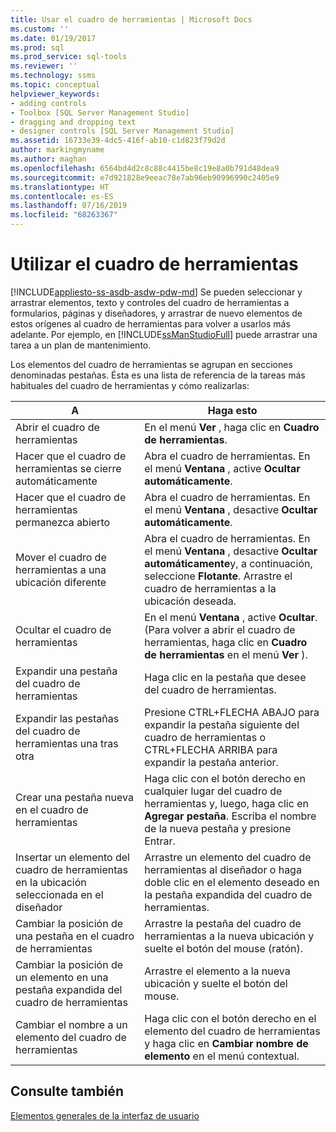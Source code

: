 ```yaml
---
title: Usar el cuadro de herramientas | Microsoft Docs
ms.custom: ''
ms.date: 01/19/2017
ms.prod: sql
ms.prod_service: sql-tools
ms.reviewer: ''
ms.technology: ssms
ms.topic: conceptual
helpviewer_keywords:
- adding controls
- Toolbox [SQL Server Management Studio]
- dragging and dropping text
- designer controls [SQL Server Management Studio]
ms.assetid: 16733e39-4dc5-416f-ab10-c1d823f79d2d
author: markingmyname
ms.author: maghan
ms.openlocfilehash: 6564bd4d2c8c88c4415be8c19e8a0b791d48dea9
ms.sourcegitcommit: e7d921828e9eeac78e7ab96eb90996990c2405e9
ms.translationtype: HT
ms.contentlocale: es-ES
ms.lasthandoff: 07/16/2019
ms.locfileid: "68263367"
---
```

# <a name="use-the-toolbox"></a>Utilizar el cuadro de herramientas
[!INCLUDE[appliesto-ss-asdb-asdw-pdw-md](../includes/appliesto-ss-asdb-asdw-pdw-md.md)]
Se pueden seleccionar y arrastrar elementos, texto y controles del cuadro de herramientas a formularios, páginas y diseñadores, y arrastrar de nuevo elementos de estos orígenes al cuadro de herramientas para volver a usarlos más adelante. Por ejemplo, en [!INCLUDE[ssManStudioFull](../includes/ssmanstudiofull-md.md)] puede arrastrar una tarea a un plan de mantenimiento.  
  
Los elementos del cuadro de herramientas se agrupan en secciones denominadas pestañas. Ésta es una lista de referencia de la tareas más habituales del cuadro de herramientas y cómo realizarlas:  
  
|A|Haga esto|  
|------|-----------|  
|Abrir el cuadro de herramientas|En el menú **Ver** , haga clic en **Cuadro de herramientas**.|  
|Hacer que el cuadro de herramientas se cierre automáticamente|Abra el cuadro de herramientas. En el menú **Ventana** , active **Ocultar automáticamente**.|  
|Hacer que el cuadro de herramientas permanezca abierto|Abra el cuadro de herramientas. En el menú **Ventana** , desactive **Ocultar automáticamente**.|  
|Mover el cuadro de herramientas a una ubicación diferente|Abra el cuadro de herramientas. En el menú **Ventana** , desactive **Ocultar automáticamente**y, a continuación, seleccione **Flotante**. Arrastre el cuadro de herramientas a la ubicación deseada.|  
|Ocultar el cuadro de herramientas|En el menú **Ventana** , active **Ocultar**. (Para volver a abrir el cuadro de herramientas, haga clic en **Cuadro de herramientas** en el menú **Ver** ).|  
|Expandir una pestaña del cuadro de herramientas|Haga clic en la pestaña que desee del cuadro de herramientas.|  
|Expandir las pestañas del cuadro de herramientas una tras otra|Presione CTRL+FLECHA ABAJO para expandir la pestaña siguiente del cuadro de herramientas o CTRL+FLECHA ARRIBA para expandir la pestaña anterior.|  
|Crear una pestaña nueva en el cuadro de herramientas|Haga clic con el botón derecho en cualquier lugar del cuadro de herramientas y, luego, haga clic en **Agregar pestaña**. Escriba el nombre de la nueva pestaña y presione Entrar.|  
|Insertar un elemento del cuadro de herramientas en la ubicación seleccionada en el diseñador|Arrastre un elemento del cuadro de herramientas al diseñador o haga doble clic en el elemento deseado en la pestaña expandida del cuadro de herramientas.|  
|Cambiar la posición de una pestaña en el cuadro de herramientas|Arrastre la pestaña del cuadro de herramientas a la nueva ubicación y suelte el botón del mouse (ratón).|  
|Cambiar la posición de un elemento en una pestaña expandida del cuadro de herramientas|Arrastre el elemento a la nueva ubicación y suelte el botón del mouse.|  
|Cambiar el nombre a un elemento del cuadro de herramientas|Haga clic con el botón derecho en el elemento del cuadro de herramientas y haga clic en **Cambiar nombre de elemento** en el menú contextual.|  
  
## <a name="see-also"></a>Consulte también  
[Elementos generales de la interfaz de usuario](../ssms/general-user-interface-elements.md)  
  
